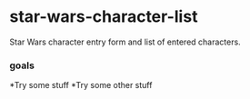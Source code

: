 # star-wars-character-list
Star Wars character entry form and list of entered characters.

### goals

*Try some stuff
*Try some other stuff
